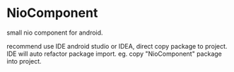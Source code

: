 NioComponent
============

small nio component for android.

recommend use IDE android studio or IDEA, direct copy package to project.
IDE will auto refactor package import.
eg. copy "NioComponent" package into project.
